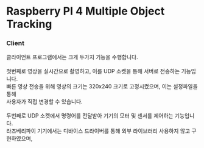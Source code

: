 # Raspberry PI 4 Multiple Object Tracking
### Client
클라이언트 프로그램에서는 크게 두가지 기능을 수행합니다.<br>
<br>첫번째로 영상을 실시간으로 촬영하고, 이를 UDP 소켓을 통해 서버로 전송하는 기능입니다.
<br>빠른 영상 전송을 위해 영상의 크기는 320x240 크기로 고정시켰으며, 이는 설정파일을 통해
<br>사용자가 직접 변경할 수 있습니다.<br>
<br>두번째로 UDP 소켓에서 명령어를 전달받아 기기의 모터 및 센서를 제어하는 기능입니다.
<br>라즈베리파이 기기에서는 디바이스 드라이버를 통해 외부 라이브러리 사용하지 않고 구현하였으며,
<br>
